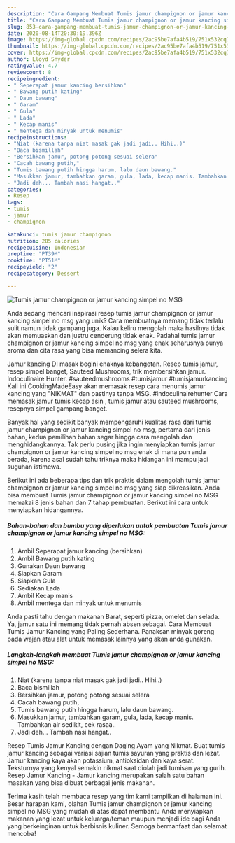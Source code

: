 ```yaml
---
description: "Cara Gampang Membuat Tumis jamur champignon or jamur kancing simpel no MSG, Enak Banget"
title: "Cara Gampang Membuat Tumis jamur champignon or jamur kancing simpel no MSG, Enak Banget"
slug: 853-cara-gampang-membuat-tumis-jamur-champignon-or-jamur-kancing-simpel-no-msg-enak-banget
date: 2020-08-14T20:30:19.396Z
image: https://img-global.cpcdn.com/recipes/2ac95be7afa4b519/751x532cq70/tumis-jamur-champignon-or-jamur-kancing-simpel-no-msg-foto-resep-utama.jpg
thumbnail: https://img-global.cpcdn.com/recipes/2ac95be7afa4b519/751x532cq70/tumis-jamur-champignon-or-jamur-kancing-simpel-no-msg-foto-resep-utama.jpg
cover: https://img-global.cpcdn.com/recipes/2ac95be7afa4b519/751x532cq70/tumis-jamur-champignon-or-jamur-kancing-simpel-no-msg-foto-resep-utama.jpg
author: Lloyd Snyder
ratingvalue: 4.7
reviewcount: 8
recipeingredient:
- " Seperapat jamur kancing bersihkan"
- " Bawang putih kating"
- " Daun bawang"
- " Garam"
- " Gula"
- " Lada"
- " Kecap manis"
- " mentega dan minyak untuk menumis"
recipeinstructions:
- "Niat (karena tanpa niat masak gak jadi jadi.. Hihi..)"
- "Baca bismillah"
- "Bersihkan jamur, potong potong sesuai selera"
- "Cacah bawang putih,"
- "Tumis bawang putih hingga harum, lalu daun bawang."
- "Masukkan jamur, tambahkan garam, gula, lada, kecap manis. Tambahkan air sedikit, cek rasaa.."
- "Jadi deh... Tambah nasi hangat.."
categories:
- Resep
tags:
- tumis
- jamur
- champignon

katakunci: tumis jamur champignon 
nutrition: 285 calories
recipecuisine: Indonesian
preptime: "PT39M"
cooktime: "PT51M"
recipeyield: "2"
recipecategory: Dessert

---
```



![Tumis jamur champignon or jamur kancing simpel no MSG](https://img-global.cpcdn.com/recipes/2ac95be7afa4b519/751x532cq70/tumis-jamur-champignon-or-jamur-kancing-simpel-no-msg-foto-resep-utama.jpg)

Anda sedang mencari inspirasi resep tumis jamur champignon or jamur kancing simpel no msg yang unik? Cara membuatnya memang tidak terlalu sulit namun tidak gampang juga. Kalau keliru mengolah maka hasilnya tidak akan memuaskan dan justru cenderung tidak enak. Padahal tumis jamur champignon or jamur kancing simpel no msg yang enak seharusnya punya aroma dan cita rasa yang bisa memancing selera kita.

Jamur kancing DI masak begini enaknya kebangetan. Resep tumis jamur, resep simpel banget, Sauteed Mushrooms, trik membersihkan jamur. Indoculinaire Hunter. #sauteedmushrooms #tumisjamur #tumisjamurkancing Kali ini CookingMadeEasy akan memasak resep cara menumis jamur kancing yang &#34;NIKMAT&#34; dan pastinya tanpa MSG. #indoculinairehunter Cara memasak jamur tumis kecap asin , tumis jamur atau sauteed mushrooms, resepnya simpel gampang banget.

Banyak hal yang sedikit banyak mempengaruhi kualitas rasa dari tumis jamur champignon or jamur kancing simpel no msg, pertama dari jenis bahan, kedua pemilihan bahan segar hingga cara mengolah dan menghidangkannya. Tak perlu pusing jika ingin menyiapkan tumis jamur champignon or jamur kancing simpel no msg enak di mana pun anda berada, karena asal sudah tahu triknya maka hidangan ini mampu jadi suguhan istimewa.


Berikut ini ada beberapa tips dan trik praktis dalam mengolah tumis jamur champignon or jamur kancing simpel no msg yang siap dikreasikan. Anda bisa membuat Tumis jamur champignon or jamur kancing simpel no MSG memakai 8 jenis bahan dan 7 tahap pembuatan. Berikut ini cara untuk menyiapkan hidangannya.

<!--inarticleads1-->

##### Bahan-bahan dan bumbu yang diperlukan untuk pembuatan Tumis jamur champignon or jamur kancing simpel no MSG:

1. Ambil  Seperapat jamur kancing (bersihkan)
1. Ambil  Bawang putih kating
1. Gunakan  Daun bawang
1. Siapkan  Garam
1. Siapkan  Gula
1. Sediakan  Lada
1. Ambil  Kecap manis
1. Ambil  mentega dan minyak untuk menumis


Anda pasti tahu dengan makanan Barat, seperti pizza, omelet dan selada. Ya, jamur satu ini memang tidak pernah absen sebagai. Cara Membuat Tumis Jamur Kancing yang Paling Sederhana. Panaksan minyak goreng pada wajan atau alat untuk memasak lainnya yang akan anda gunakan. 

<!--inarticleads2-->

##### Langkah-langkah membuat Tumis jamur champignon or jamur kancing simpel no MSG:

1. Niat (karena tanpa niat masak gak jadi jadi.. Hihi..)
1. Baca bismillah
1. Bersihkan jamur, potong potong sesuai selera
1. Cacah bawang putih,
1. Tumis bawang putih hingga harum, lalu daun bawang.
1. Masukkan jamur, tambahkan garam, gula, lada, kecap manis. Tambahkan air sedikit, cek rasaa..
1. Jadi deh... Tambah nasi hangat..


Resep Tumis Jamur Kancing dengan Daging Ayam yang Nikmat. Buat tumis jamur kancing sebagai variasi sajian tumis sayuran yang praktis dan lezat. Jamur kancing kaya akan potassium, antioksidan dan kaya serat. Teksturnya yang kenyal semakin nikmat saat diolah jadi tumisan yang gurih. Resep Jamur Kancing - Jamur kancing merupakan salah satu bahan masakan yang bisa dibuat berbagai jenis makanan. 

Terima kasih telah membaca resep yang tim kami tampilkan di halaman ini. Besar harapan kami, olahan Tumis jamur champignon or jamur kancing simpel no MSG yang mudah di atas dapat membantu Anda menyiapkan makanan yang lezat untuk keluarga/teman maupun menjadi ide bagi Anda yang berkeinginan untuk berbisnis kuliner. Semoga bermanfaat dan selamat mencoba!
